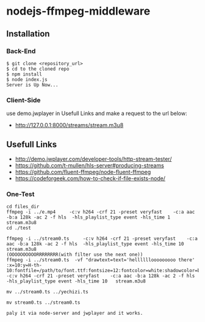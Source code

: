 # nodejs-ffmpeg-middleware


## Installation

### Back-End
````
$ git clone <repository_url>
$ cd to the cloned repo
$ npm install 
$ node index.js
Server is Up Now...
````

### Client-Side
use demo.jwplayer in Usefull Links and make a request to the url below:
* http://127.0.0.1:8000/streams/stream.m3u8


## Usefull Links
* http://demo.jwplayer.com/developer-tools/http-stream-tester/
* https://github.com/t-mullen/hls-server#producing-streams
* https://github.com/fluent-ffmpeg/node-fluent-ffmpeg
* https://codeforgeek.com/how-to-check-if-file-exists-node/




### One-Test
````
cd files_dir
ffmpeg -i ../e.mp4     -c:v h264 -crf 21 -preset veryfast    -c:a aac -b:a 128k -ac 2 -f hls  -hls_playlist_type event -hls_time 1   stream.m3u8
cd ./test

ffmpeg -i ../stream0.ts     -c:v h264 -crf 21 -preset veryfast    -c:a aac -b:a 128k -ac 2 -f hls  -hls_playlist_type event -hls_time 10   stream.m3u8
(OOOOOOOOOORRRRRRRR(with filter use the next one))
ffmpeg -i ../stream0.ts  -vf "drawtext=text='hellllllooooooooo there' :x=10:y=H-th-10:fontfile=/path/to/font.ttf:fontsize=12:fontcolor=white:shadowcolor=black:shadowx=5:shadowy=5"   -c:v h264 -crf 21 -preset veryfast    -c:a aac -b:a 128k -ac 2 -f hls  -hls_playlist_type event -hls_time 10   stream.m3u8

mv ../stream0.ts ../yechizi.ts  

mv stream0.ts ../stream0.ts

paly it via node-server and jwplayer and it works.
````
